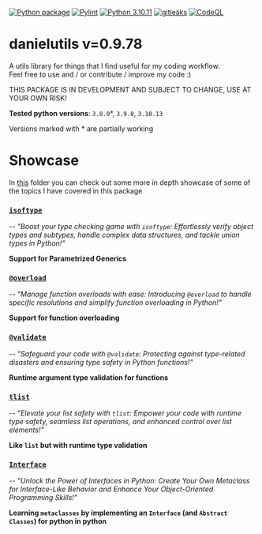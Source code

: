 
[![Python package](https://github.com/danielnachumdev/danielutils/actions/workflows/python-package.yml/badge.svg)](https://github.com/danielnachumdev/danielutils/actions/workflows/python-package.yml)
[![Pylint](https://github.com/danielnachumdev/danielutils/actions/workflows/pylint.yml/badge.svg)](https://github.com/danielnachumdev/danielutils/actions/workflows/pylint.yml)
[![Python 3.10.11](https://img.shields.io/badge/python-3.10.11-blue.svg)](https://www.python.org/downloads/release/python-31011/)
[![gitleaks](https://github.com/danielnachumdev/danielutils/actions/workflows/gitleaks.yml/badge.svg)](https://github.com/danielnachumdev/danielutils/actions/workflows/gitleaks.yml)
[![CodeQL](https://github.com/danielnachumdev/danielutils/actions/workflows/github-code-scanning/codeql/badge.svg)](https://github.com/danielnachumdev/danielutils/actions/workflows/github-code-scanning/codeql)
# danielutils v=0.9.78
A utils library for things that I find useful for my coding workflow.\
Feel free to use and / or contribute / improve my code :)

THIS PACKAGE IS IN DEVELOPMENT AND SUBJECT TO CHANGE, USE AT YOUR OWN RISK!

**Tested python versions**: `3.8.0`*, `3.9.0`, `3.10.13` 

Versions marked with * are partially working
# Showcase
In [this](./READMES/) folder you can check out some more in depth showcase of some of the topics I have covered in this package

### [`isoftype`](./READMES/isoftype.md)
-- _"Boost your type checking game with `isoftype`: Effortlessly verify object types and subtypes, handle complex data structures, and tackle union types in Python!"_

**Support for Parametrized Generics**
### [`@overload`](./READMES/overload.md)
-- _"Manage function overloads with ease: Introducing `@overload` to handle specific resolutions and simplify function overloading in Python!"_

**Support for function overloading**
### [`@validate`](./READMES/validate.md)
-- _"Safeguard your code with `@validate`: Protecting against type-related disasters and ensuring type safety in Python functions!"_

**Runtime argument type validation for functions**
### [`tlist`](./READMES/tlist.md)
-- _"Elevate your list safety with `tlist`: Empower your code with runtime type safety, seamless list operations, and enhanced control over list elements!"_

**Like `list` but with runtime type validation**
### [`Interface`](./READMES/Interface.md)
-- _"Unlock the Power of Interfaces in Python: Create Your Own Metaclass for Interface-Like Behavior and Enhance Your Object-Oriented Programming Skills!"_

**Learning `metaclasses` by implementing an `Interface` (and `Abstract Classes`) for python in python**
